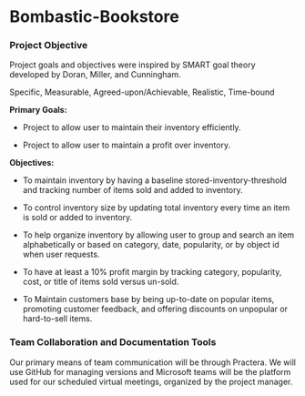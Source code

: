 # Bombastic-Bookstore
### **Project Objective** 

Project goals and objectives were inspired by SMART goal theory developed by Doran, Miller, and Cunningham.

Specific, Measurable, Agreed-upon/Achievable, Realistic, Time-bound

**Primary Goals:**

- Project to allow user to maintain their inventory efficiently.

- Project to allow user to maintain a profit over inventory.

**Objectives:** 

- To maintain inventory by having a baseline stored-inventory-threshold and tracking number of items sold and added to inventory.

- To control inventory size by updating total inventory every time an item is sold or added to inventory.

- To help organize inventory by allowing user to group and search an item alphabetically or based on category, date, popularity, or by object id when user requests.

- To have at least a 10% profit margin by tracking category, popularity, cost, or title of items sold versus un-sold.

- To Maintain customers base by being up-to-date on popular items, promoting customer feedback, and offering discounts on unpopular or hard-to-sell items.








### **Team Collaboration and Documentation Tools**

Our primary means of team communication will be through Practera. We will use GitHub for managing versions and Microsoft teams will be the platform used for our scheduled virtual meetings, organized by the project manager.
